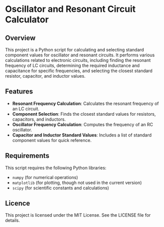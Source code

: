 # Oscillator and Resonant Circuit Calculator

## Overview

This project is a Python script for calculating and selecting standard component values for oscillator and resonant circuits. It performs various calculations related to electronic circuits, including finding the resonant frequency of LC circuits, determining the required inductance and capacitance for specific frequencies, and selecting the closest standard resistor, capacitor, and inductor values.

## Features

- **Resonant Frequency Calculation**: Calculates the resonant frequency of an LC circuit.
- **Component Selection**: Finds the closest standard values for resistors, capacitors, and inductors.
- **Oscillator Frequency Calculation**: Computes the frequency of an RC oscillator.
- **Capacitor and Inductor Standard Values**: Includes a list of standard component values for quick reference.

## Requirements

This script requires the following Python libraries:
- `numpy` (for numerical operations)
- `matplotlib` (for plotting, though not used in the current version)
- `scipy` (for scientific constants and calculations)

## Licence

This project is licensed under the MIT License. See the LICENSE file for details.
